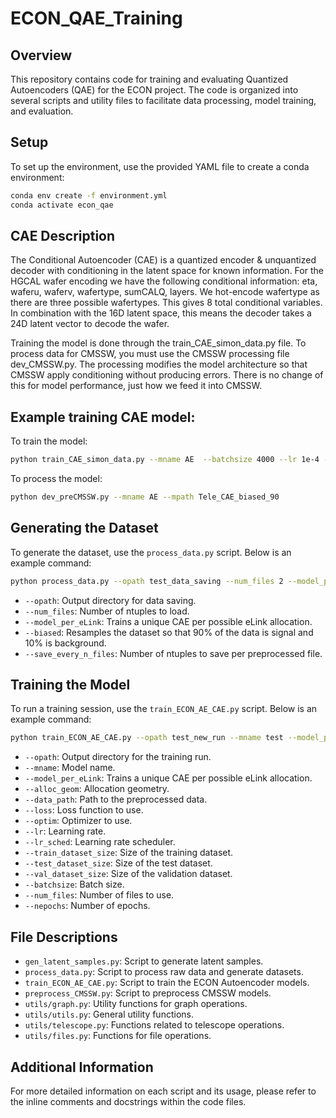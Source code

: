 # ECON_QAE_Training

## Overview
This repository contains code for training and evaluating Quantized Autoencoders (QAE) for the ECON project. The code is organized into several scripts and utility files to facilitate data processing, model training, and evaluation.

## Setup
To set up the environment, use the provided YAML file to create a conda environment:

```bash
conda env create -f environment.yml
conda activate econ_qae
```

## CAE Description

The Conditional Autoencoder (CAE) is a quantized encoder & unquantized decoder with conditioning in the latent space for known information. For the HGCAL wafer encoding we have the following conditional information: eta, waferu, waferv, wafertype, sumCALQ, layers. We hot-encode wafertype as there are three possible wafertypes. This gives 8 total conditional variables. In combination with the 16D latent space, this means the decoder takes a 24D latent vector to decode the wafer.

Training the model is done through the train_CAE_simon_data.py file. To process data for CMSSW, you must use the CMSSW processing file dev_CMSSW.py. The processing modifies the model architecture so that CMSSW apply conditioning without producing errors. There is no change of this for model performance, just how we feed it into CMSSW.  
 
## Example training CAE model:
To train the model:

```bash
python train_CAE_simon_data.py --mname AE  --batchsize 4000 --lr 1e-4 --nepochs 1000 --opath Tele_CAE_biased_90 --optim lion --loss tele --biased --b_percent 0.90
```

To process the model: 

```bash
python dev_preCMSSW.py --mname AE --mpath Tele_CAE_biased_90
```

## Generating the Dataset
To generate the dataset, use the `process_data.py` script. Below is an example command:

```bash
python process_data.py --opath test_data_saving --num_files 2 --model_per_eLink --biased 0.90 --save_every_n_files 1 --alloc_geom old
```

- `--opath`: Output directory for data saving.
- `--num_files`: Number of ntuples to load.
- `--model_per_eLink`: Trains a unique CAE per possible eLink allocation.
- `--biased`: Resamples the dataset so that 90% of the data is signal and 10% is background.
- `--save_every_n_files`: Number of ntuples to save per preprocessed file.

## Training the Model
To run a training session, use the `train_ECON_AE_CAE.py` script. Below is an example command:

```bash
python train_ECON_AE_CAE.py --opath test_new_run --mname test --model_per_eLink --alloc_geom old --data_path test_data_saving --loss tele --optim lion --lr 1e-4 --lr_sched cos --train_dataset_size 2000 --test_dataset_size 1000 --val_dataset_size 1000 --batchsize 128 --num_files 1 --nepochs 10
```

- `--opath`: Output directory for the training run.
- `--mname`: Model name.
- `--model_per_eLink`: Trains a unique CAE per possible eLink allocation.
- `--alloc_geom`: Allocation geometry.
- `--data_path`: Path to the preprocessed data.
- `--loss`: Loss function to use.
- `--optim`: Optimizer to use.
- `--lr`: Learning rate.
- `--lr_sched`: Learning rate scheduler.
- `--train_dataset_size`: Size of the training dataset.
- `--test_dataset_size`: Size of the test dataset.
- `--val_dataset_size`: Size of the validation dataset.
- `--batchsize`: Batch size.
- `--num_files`: Number of files to use.
- `--nepochs`: Number of epochs.

## File Descriptions
- `gen_latent_samples.py`: Script to generate latent samples.
- `process_data.py`: Script to process raw data and generate datasets.
- `train_ECON_AE_CAE.py`: Script to train the ECON Autoencoder models.
- `preprocess_CMSSW.py`: Script to preprocess CMSSW models.
- `utils/graph.py`: Utility functions for graph operations.
- `utils/utils.py`: General utility functions.
- `utils/telescope.py`: Functions related to telescope operations.
- `utils/files.py`: Functions for file operations.

## Additional Information
For more detailed information on each script and its usage, please refer to the inline comments and docstrings within the code files.
